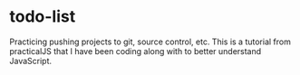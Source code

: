 # todo-list
Practicing pushing projects to git, source control, etc. This is a tutorial from practicalJS that I have been coding along with to better understand JavaScript.
